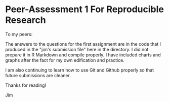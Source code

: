 # Peer-Assessment 1 For Reproducible Research

To my peers:

The answers to the questions for the first assignment are in the code that I produced in the "jim's submission file" here in the directory.   I did not prepare it in R Markdown and compile properly.  I have included charts and graphs after the fact for my own edification and practice. 

I am also continuing to learn how to use Git and Github properly so that future submissions are cleaner.

Thanks for reading!

Jim
